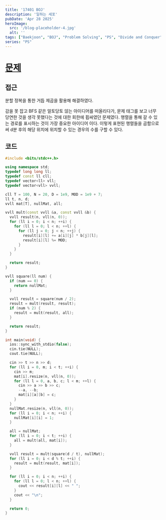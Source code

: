 ```yaml
---
title: '17401 BOJ'
description: '일하는 세포'
pubDate: 'Apr 28 2025'
heroImage:
  src: '/blog-placeholder-4.jpg'
  alt: ''
tags: ["Baekjoon", "BOJ", "Problem Solving", "PS", "Divide and Conquer"]
series: "PS"
---
```


# [문제](https://www.acmicpc.net/problem/17401)

## 접근

분할 정복을 통한 거듭 제곱을 활용해 해결하였다.

감을 못 잡고 BFS 같은 얼토당토 않는 아이디어를 떠올리다가,
문제 태그를 보고 너무 당연한 것을 생각 못했다는 것에 대한 회한에 휩싸였던 문제였다.
행렬을 통해 갈 수 있는 경로를 표시하는 것이 가장 중요한 아이디어 이다.
이렇게 표현된 행렬들을 곱함으로써 d분 후의 해당 위치에 위치할 수 있는 경우의 수를 구할 수 있다.

## 코드

```c++
#include <bits/stdc++.h>

using namespace std;
typedef long long ll;
typedef const ll cll;
typedef vector<ll> vll;
typedef vector<vll> vvll;

cll T = 100, N = 20, D = 1e9, MOD = 1e9 + 7;
ll t, n, d;
vvll mat[T], nullMat, all;

vvll mult(const vvll &a, const vvll &b) {
  vvll result(n, vll(n, 0));
  for (ll i = 0; i < n; ++i) {
    for (ll l = 0; l < n; ++l) {
      for (ll j = 0; j < n; ++j) {
        result[i][l] += a[i][j] * b[j][l];
        result[i][l] %= MOD;
      }
    }
  }

  return result;
}

vvll square(ll num) {
  if (num == 0) {
    return nullMat;
  }

  vvll result = square(num / 2);
  result = mult(result, result);
  if (num % 2) {
    result = mult(result, all);
  }

  return result;
}

int main(void) {
  ios::sync_with_stdio(false);
  cin.tie(NULL);
  cout.tie(NULL);

  cin >> t >> n >> d;
  for (ll i = 0, m; i < t; ++i) {
    cin >> m;
    mat[i].resize(n, vll(n, 0));
    for (ll l = 0, a, b, c; l < m; ++l) {
      cin >> a >> b >> c;
      --a, --b;
      mat[i][a][b] = c;
    }
  }
  nullMat.resize(n, vll(n, 0));
  for (ll i = 0; i < n; ++i) {
    nullMat[i][i] = 1;
  }

  all = nullMat;
  for (ll i = 0; i < t; ++i) {
    all = mult(all, mat[i]);
  }

  vvll result = mult(square(d / t), nullMat);
  for (ll i = 0; i < d % t; ++i) {
    result = mult(result, mat[i]);
  }

  for (ll i = 0; i < n; ++i) {
    for (ll l = 0; l < n; ++l) {
      cout << result[i][l] << " ";
    }
    cout << "\n";
  }

  return 0;
}
```